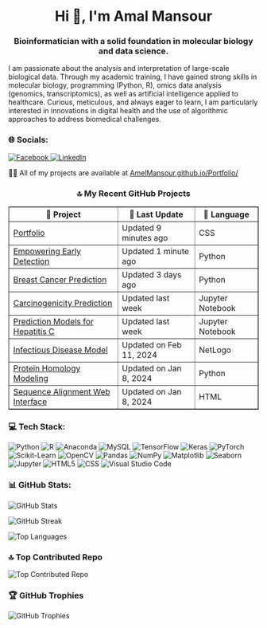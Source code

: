 <h1 align="center">Hi 👋, I'm Amal Mansour</h1>
<h3 align="center">Bioinformatician with a solid foundation in molecular biology and data science.</h3>

<p>I am passionate about the analysis and interpretation of large-scale biological data. Through my academic training, I have gained strong skills in molecular biology, programming (Python, R), omics data analysis (genomics, transcriptomics), as well as artificial intelligence applied to healthcare. Curious, meticulous, and always eager to learn, I am particularly interested in innovations in digital health and the use of algorithmic approaches to address biomedical challenges.</p>

<h3>🌐 Socials:</h3>
<p>
  <a href="https://www.facebook.com/amal.mansour.31149">
    <img src="https://img.shields.io/badge/Facebook-%231877F2.svg?logo=Facebook&logoColor=white" alt="Facebook" />
  </a>
  <a href="https://linkedin.com/in/amal-mansour-">
    <img src="https://img.shields.io/badge/LinkedIn-%230077B5.svg?logo=linkedin&logoColor=white" alt="LinkedIn" />
  </a>
</p>


<p>👨‍💻 All of my projects are available at <a href="https://AmelMansour.github.io/Portfolio/">AmelMansour.github.io/Portfolio/</a></p>

<h3 align="center">🔝 My Recent GitHub Projects</h3>

<table align="center" border="1" cellpadding="10">
  <thead>
    <tr>
      <th><b>🎁 Project</b></th>
      <th><b>📅 Last Update</b></th>
      <th><b>📝 Language</b></th>
    </tr>
  </thead>
  <tbody>
    <tr>
      <td><a href="https://github.com/AmelMansour/Portfolio" target="_blank">Portfolio</a></td>
      <td>Updated 9 minutes ago</td>
      <td>CSS</td>
    </tr>
    <tr>
      <td><a href="https://github.com/AmelMansour/Empowering-Early-Detection-Innovative-Computer-Aided-Detection-System-for-Breast-Cancer-Diagnosis" target="_blank">Empowering Early Detection</a></td>
      <td>Updated 1 minute ago</td>
      <td>Python</td>
    </tr>
    <tr>
      <td><a href="https://github.com/AmelMansour/Breast-Cancer-Prediction" target="_blank">Breast Cancer Prediction</a></td>
      <td>Updated 3 days ago</td>
      <td>Python</td>
    </tr>
    <tr>
      <td><a href="https://github.com/AmelMansour/Carcinogenicity_Prediction" target="_blank">Carcinogenicity Prediction</a></td>
      <td>Updated last week</td>
      <td>Jupyter Notebook</td>
    </tr>
    <tr>
      <td><a href="https://github.com/AmelMansour/Development-of-Prediction-Models-for-Hepatitis-C" target="_blank">Prediction Models for Hepatitis C</a></td>
      <td>Updated last week</td>
      <td>Jupyter Notebook</td>
    </tr>
    <tr>
      <td><a href="https://github.com/AmelMansour/Infectious-disease-transmission-model" target="_blank">Infectious Disease Model</a></td>
      <td>Updated on Feb 11, 2024</td>
      <td>NetLogo</td>
    </tr>
    <tr>
      <td><a href="https://github.com/AmelMansour/Protein-Homology-Modeling" target="_blank">Protein Homology Modeling</a></td>
      <td>Updated on Jan 8, 2024</td>
      <td>Python</td>
    </tr>
    <tr>
      <td><a href="https://github.com/AmelMansour/Sequence-Alignment-Web-Interface" target="_blank">Sequence Alignment Web Interface</a></td>
      <td>Updated on Jan 8, 2024</td>
      <td>HTML</td>
    </tr>
  </tbody>
</table>



<h3>💻 Tech Stack:</h3>
<p>
  <img src="https://img.shields.io/badge/python-3670A0?style=for-the-badge&logo=python&logoColor=ffdd54" alt="Python" />
  <img src="https://img.shields.io/badge/r-%23276DC3.svg?style=for-the-badge&logo=r&logoColor=white" alt="R" />
  <img src="https://img.shields.io/badge/Anaconda-%2344A833.svg?style=for-the-badge&logo=anaconda&logoColor=white" alt="Anaconda" />
  <img src="https://img.shields.io/badge/MySQL-%234479A1.svg?style=for-the-badge&logo=mysql&logoColor=white" alt="MySQL" />
  <img src="https://img.shields.io/badge/TensorFlow-%23FF6F00.svg?style=for-the-badge&logo=tensorflow&logoColor=white" alt="TensorFlow" />
  <img src="https://img.shields.io/badge/Keras-%23D00000.svg?style=for-the-badge&logo=keras&logoColor=white" alt="Keras" />
  <img src="https://img.shields.io/badge/PyTorch-%23EE4C2C.svg?style=for-the-badge&logo=pytorch&logoColor=white" alt="PyTorch" />
  <img src="https://img.shields.io/badge/Scikit--Learn-%23F7931E.svg?style=for-the-badge&logo=scikit-learn&logoColor=white" alt="Scikit-Learn" />
  <img src="https://img.shields.io/badge/OpenCV-%23FF0000.svg?style=for-the-badge&logo=opencv&logoColor=white" alt="OpenCV" />
  <img src="https://img.shields.io/badge/Pandas-%23150458.svg?style=for-the-badge&logo=pandas&logoColor=white" alt="Pandas" />
  <img src="https://img.shields.io/badge/NumPy-%23013243.svg?style=for-the-badge&logo=numpy&logoColor=white" alt="NumPy" />
  <img src="https://img.shields.io/badge/Matplotlib-%230A4C7D.svg?style=for-the-badge&logo=matplotlib&logoColor=white" alt="Matplotlib" />
  <img src="https://img.shields.io/badge/Seaborn-%23D7A3A5.svg?style=for-the-badge&logo=seaborn&logoColor=white" alt="Seaborn" />
  <img src="https://img.shields.io/badge/Jupyter-%23F37626.svg?style=for-the-badge&logo=jupyter&logoColor=white" alt="Jupyter" />
  <img src="https://img.shields.io/badge/HTML-%23E44D26.svg?style=for-the-badge&logo=html5&logoColor=white" alt="HTML5" />
  <img src="https://img.shields.io/badge/CSS-%231572B6.svg?style=for-the-badge&logo=css3&logoColor=white" alt="CSS" />
  <img src="https://img.shields.io/badge/VS%20Code-%230A0A0A.svg?style=for-the-badge&logo=visualstudiocode&logoColor=white" alt="Visual Studio Code" />
</p>

<h3>📊 GitHub Stats:</h3>
<p>
  <img src="https://github-readme-stats.vercel.app/api?username=AmelMansour&theme=transparen&hide_border=false&include_all_commits=false&count_private=false" alt="GitHub Stats" />
</p>
<p>
  <img src="https://github-readme-streak-stats.herokuapp.com/?user=AmelMansour&theme=transparen&hide_border=false" alt="GitHub Streak" />
</p>
<p>
  <img src="https://github-readme-stats.vercel.app/api/top-langs/?username=AmelMansour&transparen=dark&hide_border=false&include_all_commits=false&count_private=false&layout=compact" alt="Top Languages" />
</p>

<h3>🔝 Top Contributed Repo</h3>
<p>
  <img src="https://github-contributor-stats.vercel.app/api?username=AmelMansour&limit=5&theme=transparen&combine_all_yearly_contributions=true" alt="Top Contributed Repo" />
</p>

<h3>🏆 GitHub Trophies</h3>
<p>
  <img src="https://github-profile-trophy.vercel.app/?username=AmelMansour&theme=transparen&no-frame=false&no-bg=true&margin-w=4" alt="GitHub Trophies" />
</p>
